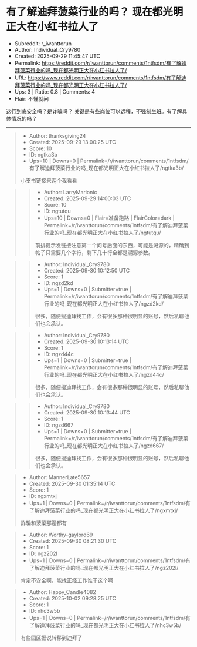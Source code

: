 # 有了解迪拜菠菜行业的吗？ 现在都光明正大在小红书拉人了

- Subreddit: r_iwanttorun
- Author: Individual_Cry9780
- Created: 2025-09-29 11:45:47 UTC
- Permalink: https://reddit.com/r/iwanttorun/comments/1ntfsdm/有了解迪拜菠菜行业的吗_现在都光明正大在小红书拉人了/
- URL: https://www.reddit.com/r/iwanttorun/comments/1ntfsdm/有了解迪拜菠菜行业的吗_现在都光明正大在小红书拉人了/
- Ups: 3 | Ratio: 0.8 | Comments: 4
- Flair: 不懂就问


这行到底安全吗？是诈骗吗？
关键是有些岗位可以远程，不强制坐班。有了解具体情况的吗？


---

> - Author: thanksgiving24
> - Created: 2025-09-29 13:00:25 UTC
> - Score: 10
> - ID: ngtka3b
> - Ups=10 | Downs=0 | Permalink=/r/iwanttorun/comments/1ntfsdm/有了解迪拜菠菜行业的吗_现在都光明正大在小红书拉人了/ngtka3b/
>
> 小支书链接来两个我看看

>> - Author: LarryMarionic
>> - Created: 2025-09-29 14:00:03 UTC
>> - Score: 10
>> - ID: ngtutqu
>> - Ups=10 | Downs=0 | Flair=准备跑路 | FlairColor=dark | Permalink=/r/iwanttorun/comments/1ntfsdm/有了解迪拜菠菜行业的吗_现在都光明正大在小红书拉人了/ngtutqu/
>>
>> 前排提示发链接注意第一个问号后面的东西，可能是溯源的，精确到帖子只需要几个字符，剩下几十行全都是溯源参数。

>> - Author: Individual_Cry9780
>> - Created: 2025-09-30 10:12:50 UTC
>> - Score: 1
>> - ID: ngzd2kd
>> - Ups=1 | Downs=0 | Submitter=true | Permalink=/r/iwanttorun/comments/1ntfsdm/有了解迪拜菠菜行业的吗_现在都光明正大在小红书拉人了/ngzd2kd/
>>
>> 很多，随便搜迪拜找工作，会有很多那种很明显的账号，然后私聊他们也会承认。

>> - Author: Individual_Cry9780
>> - Created: 2025-09-30 10:13:14 UTC
>> - Score: 1
>> - ID: ngzd44c
>> - Ups=1 | Downs=0 | Submitter=true | Permalink=/r/iwanttorun/comments/1ntfsdm/有了解迪拜菠菜行业的吗_现在都光明正大在小红书拉人了/ngzd44c/
>>
>> 很多，随便搜迪拜找工作，会有很多那种很明显的账号，然后私聊他们也会承认。

>> - Author: Individual_Cry9780
>> - Created: 2025-09-30 10:13:44 UTC
>> - Score: 1
>> - ID: ngzd667
>> - Ups=1 | Downs=0 | Submitter=true | Permalink=/r/iwanttorun/comments/1ntfsdm/有了解迪拜菠菜行业的吗_现在都光明正大在小红书拉人了/ngzd667/
>>
>> 很多，随便搜迪拜找工作，会有很多那种很明显的账号，然后私聊他们也会承认。

> - Author: MannerLate5657
> - Created: 2025-09-30 01:35:14 UTC
> - Score: 1
> - ID: ngxmtxj
> - Ups=1 | Downs=0 | Permalink=/r/iwanttorun/comments/1ntfsdm/有了解迪拜菠菜行业的吗_现在都光明正大在小红书拉人了/ngxmtxj/
>
> 詐騙和菠菜那邊都有

> - Author: Worthy-gaylord69
> - Created: 2025-09-30 08:21:30 UTC
> - Score: 1
> - ID: ngz202l
> - Ups=1 | Downs=0 | Permalink=/r/iwanttorun/comments/1ntfsdm/有了解迪拜菠菜行业的吗_现在都光明正大在小红书拉人了/ngz202l/
>
> 肯定不安全啊，能找正经工作谁干这个啊

> - Author: Happy_Candle4082
> - Created: 2025-10-02 09:28:25 UTC
> - Score: 1
> - ID: nhc3w5b
> - Ups=1 | Downs=0 | Permalink=/r/iwanttorun/comments/1ntfsdm/有了解迪拜菠菜行业的吗_现在都光明正大在小红书拉人了/nhc3w5b/
>
> 有些园区据说转移到迪拜了
